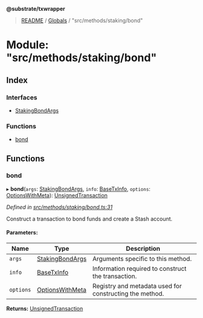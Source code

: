 **@substrate/txwrapper**

> [README](../README.md) / [Globals](../globals.md) / "src/methods/staking/bond"

# Module: "src/methods/staking/bond"

## Index

### Interfaces

* [StakingBondArgs](../interfaces/_src_methods_staking_bond_.stakingbondargs.md)

### Functions

* [bond](_src_methods_staking_bond_.md#bond)

## Functions

### bond

▸ **bond**(`args`: [StakingBondArgs](../interfaces/_src_methods_staking_bond_.stakingbondargs.md), `info`: [BaseTxInfo](../interfaces/_src_util_types_.basetxinfo.md), `options`: [OptionsWithMeta](../interfaces/_src_util_types_.optionswithmeta.md)): [UnsignedTransaction](../interfaces/_src_util_types_.unsignedtransaction.md)

*Defined in [src/methods/staking/bond.ts:31](https://github.com/paritytech/txwrapper/blob/5c4d9c5/src/methods/staking/bond.ts#L31)*

Construct a transaction to bond funds and create a Stash account.

#### Parameters:

Name | Type | Description |
------ | ------ | ------ |
`args` | [StakingBondArgs](../interfaces/_src_methods_staking_bond_.stakingbondargs.md) | Arguments specific to this method. |
`info` | [BaseTxInfo](../interfaces/_src_util_types_.basetxinfo.md) | Information required to construct the transaction. |
`options` | [OptionsWithMeta](../interfaces/_src_util_types_.optionswithmeta.md) | Registry and metadata used for constructing the method.  |

**Returns:** [UnsignedTransaction](../interfaces/_src_util_types_.unsignedtransaction.md)
